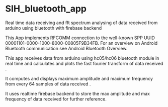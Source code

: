 # SIH_bluetooth_app
Real time data receiving and fft spectrum analysing of data received from arduino using bluetooth with firebase backend

This App implements RFCOMM connection to the well-known SPP UUID 00001101-0000-1000-8000-00805F9B34FB.
For an overview on Android Bluetooth communication see Android Bluetooth Overview.

This app receives data from arduino using hc05/hc06 bluetooth module in real time and calculates and plots the fast fourier transform of
data received . 

It computes and displays maximum amplitude and maximum frequency from every 64 samples of data received .

It uses realtime firebase backend to store the max amplitude and max frequency of data received for further reference.  

